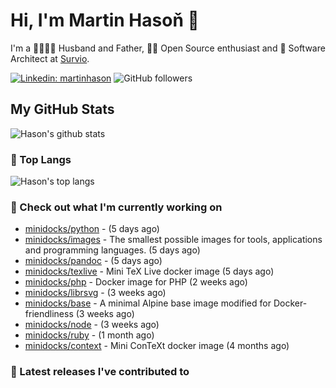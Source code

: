 # Hi, I'm Martin Hasoň 👋

I'm a 👨‍👩‍👧‍👦 Husband and Father, 🧑‍💻 Open Source enthusiast and 📐 Software Architect at [Survio](https://www.survio.com).

[![Linkedin: martinhason](https://img.shields.io/badge/-Martin%20Hasoň-blue?style=flat-square&logo=Linkedin&logoColor=white&link=https://www.linkedin.com/in/martinhason/)](https://www.linkedin.com/in/martinhason/)
![GitHub followers](https://img.shields.io/github/followers/hason?label=Follow&style=social)


## My GitHub Stats
![Hason's github stats](https://github-readme-stats.vercel.app/api?username=hason&show_icons=true&include_all_commits=true&theme=dracula&hide_border=true&hide_title=true)

### 💾 Top Langs
![Hason's top langs](https://github-readme-stats.vercel.app/api/top-langs/?username=hason&layout=compact&theme=dracula&hide_border=true&hide_title=true)

### 👷 Check out what I'm currently working on

- [minidocks/python](https://github.com/minidocks/python) -  (5 days ago)
- [minidocks/images](https://github.com/minidocks/images) - The smallest possible images for tools, applications and programming languages. (5 days ago)
- [minidocks/pandoc](https://github.com/minidocks/pandoc) -  (5 days ago)
- [minidocks/texlive](https://github.com/minidocks/texlive) - Mini TeX Live docker image (5 days ago)
- [minidocks/php](https://github.com/minidocks/php) - Docker image for PHP (2 weeks ago)
- [minidocks/librsvg](https://github.com/minidocks/librsvg) -  (3 weeks ago)
- [minidocks/base](https://github.com/minidocks/base) - A minimal Alpine base image modified for Docker-friendliness (3 weeks ago)
- [minidocks/node](https://github.com/minidocks/node) -  (3 weeks ago)
- [minidocks/ruby](https://github.com/minidocks/ruby) -  (1 month ago)
- [minidocks/context](https://github.com/minidocks/context) - Mini ConTeXt docker image (4 months ago)

### 🔭 Latest releases I've contributed to

